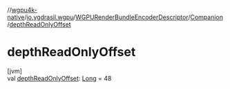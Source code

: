 //[wgpu4k-native](../../../../index.md)/[io.ygdrasil.wgpu](../../index.md)/[WGPURenderBundleEncoderDescriptor](../index.md)/[Companion](index.md)/[depthReadOnlyOffset](depth-read-only-offset.md)

# depthReadOnlyOffset

[jvm]\
val [depthReadOnlyOffset](depth-read-only-offset.md): [Long](https://kotlinlang.org/api/core/kotlin-stdlib/kotlin/-long/index.html) = 48